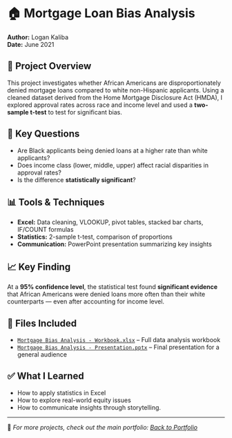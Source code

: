 # 🏠 Mortgage Loan Bias Analysis
**Author:** Logan Kaliba  
**Date:** June 2021  

## 📌 Project Overview
This project investigates whether African Americans are disproportionately denied mortgage loans compared to white non-Hispanic applicants. Using a cleaned dataset derived from the Home Mortgage Disclosure Act (HMDA), I explored approval rates across race and income level and used a **two-sample t-test** to test for significant bias.

## 🧠 Key Questions
- Are Black applicants being denied loans at a higher rate than white applicants?
- Does income class (lower, middle, upper) affect racial disparities in approval rates?
- Is the difference **statistically significant**?

## 📊 Tools & Techniques
- **Excel:** Data cleaning, VLOOKUP, pivot tables, stacked bar charts, IF/COUNT formulas  
- **Statistics:** 2-sample t-test, comparison of proportions  
- **Communication:** PowerPoint presentation summarizing key insights

## 📈 Key Finding
At a **95% confidence level**, the statistical test found **significant evidence** that African Americans were denied loans more often than their white counterparts — even after accounting for income level.

## 📁 Files Included
- [`Mortgage Bias Analysis - Workbook.xlsx`](./Mortgage_Bias_Analysis_-_Workbook.xlsx) – Full data analysis workbook    
- [`Mortgage Bias Analysis - Presentation.pptx`](./Mortgage_Bias_Analysis_-_Presentation.pptx) – Final presentation for a general audience

## ✅ What I Learned
- How to apply statistics in Excel
- How to explore real-world equity issues
- How to communicate insights through storytelling.

---

📌 *For more projects, check out the main portfolio: [Back to Portfolio](../README.md)*
